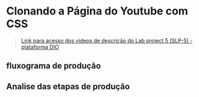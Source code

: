 # Clonando a Página do Youtube com CSS

> [Link para acesso dos videos de descrição do Lab project 5 (SLP-5) - plataforma DIO](https://web.dio.me/project/clonando-a-pagina-do-youtube-com-css/learning/86b79119-f696-4127-b1ae-298979400858)

## fluxograma de produção

## Analise das etapas de produção
